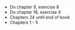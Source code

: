 - Do chapter 9, exercise 8
- Do chapter 16, exercise 4
- Chapters 24 until end of book
- Chapters 1 - 5
